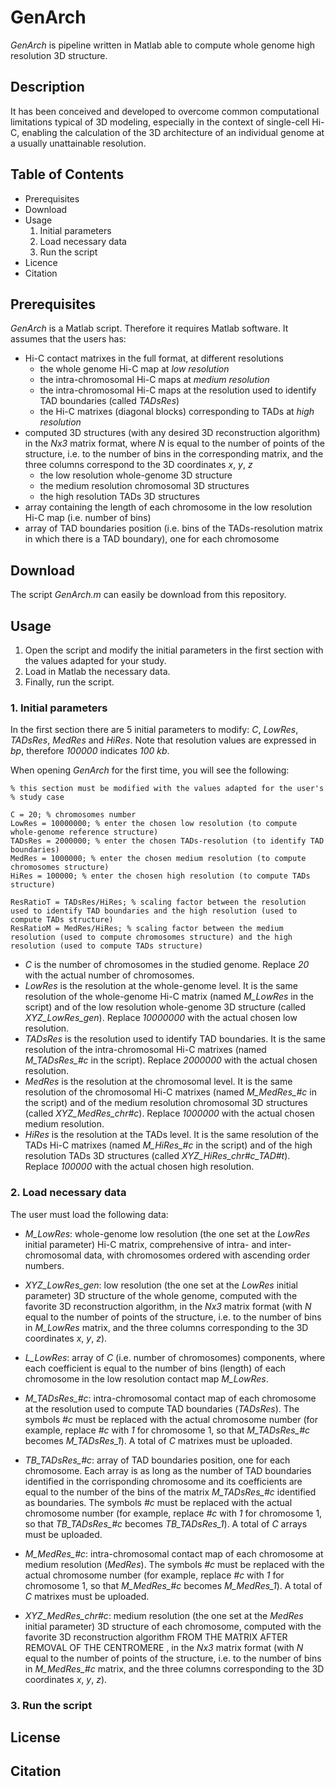 # GenArch

*GenArch* is pipeline written in Matlab able to compute whole genome high resolution 3D structure.



## Description

It has been conceived and developed to overcome common computational limitations typical of 3D modeling, especially in the context of single-cell Hi-C, enabling the calculation of the 3D architecture of an individual genome at a usually unattainable resolution.



## Table of Contents

- Prerequisites
- Download
- Usage
  1. Initial parameters
  2. Load necessary data
  3. Run the script
- Licence
- Citation




## Prerequisites

*GenArch* is a Matlab script. Therefore it requires Matlab software.
It assumes that the users has:
- Hi-C contact matrixes in the full format, at different resolutions
  - the whole genome Hi-C map at *low resolution* 
  - the intra-chromosomal Hi-C maps at *medium resolution*
  - the intra-chromosomal Hi-C maps at the resolution used to identify TAD boundaries (called *TADsRes*)
  - the Hi-C matrixes (diagonal blocks) corresponding to TADs at *high resolution*
- computed 3D structures (with any desired 3D reconstruction algorithm) in the *Nx3* matrix format, where *N* is equal to the number of points of the structure, i.e. to the number of bins in the corresponding matrix, and the three columns correspond to the 3D coordinates *x*, *y*, *z*
  - the low resolution whole-genome 3D structure
  - the medium resolution chromosomal 3D structures
  - the high resolution TADs 3D structures
- array containing the length of each chromosome in the low resolution Hi-C map (i.e. number of bins)
- array of TAD boundaries position (i.e. bins of the TADs-resolution matrix in which there is a TAD boundary), one for each chromosome




## Download

The script *GenArch.m* can easily be download from this repository.





## Usage

1. Open the script and modify the initial parameters in the first section with the values adapted for your study. 
2. Load in Matlab the necessary data.
3. Finally, run the script.

### 1. Initial parameters

In the first section there are 5 initial parameters to modify: *C*, *LowRes*, *TADsRes*, *MedRes* and *HiRes*.
Note that resolution values are expressed in *bp*, therefore *100000* indicates *100 kb*.

When opening *GenArch* for the first time, you will see the following:

```
% this section must be modified with the values adapted for the user's
% study case

C = 20; % chromosomes number
LowRes = 10000000; % enter the chosen low resolution (to compute whole-genome reference structure)
TADsRes = 2000000; % enter the chosen TADs-resolution (to identify TAD boundaries)
MedRes = 1000000; % enter the chosen medium resolution (to compute chromosomes structure)
HiRes = 100000; % enter the chosen high resolution (to compute TADs structure)

ResRatioT = TADsRes/HiRes; % scaling factor between the resolution used to identify TAD boundaries and the high resolution (used to compute TADs structure)
ResRatioM = MedRes/HiRes; % scaling factor between the medium resolution (used to compute chromosomes structure) and the high resolution (used to compute TADs structure)
```

- *C* is the number of chromosomes in the studied genome. Replace *20* with the actual number of chromosomes.
- *LowRes* is the resolution at the whole-genome level. It is the same resolution of the whole-genome Hi-C matrix (named *M_LowRes* in the script) and of the low resolution whole-genome 3D structure (called *XYZ_LowRes_gen*). Replace *10000000* with the actual chosen low resolution.
- *TADsRes* is the resolution used to identify TAD boundaries. It is the same resolution of the intra-chromosomal Hi-C matrixes (named *M_TADsRes_#c* in the script). Replace *2000000* with the actual chosen resolution.
- *MedRes* is the resolution at the chromosomal level. It is the same resolution of the chromosomal Hi-C matrixes (named *M_MedRes_#c* in the script) and of the medium resolution chromosomal 3D structures (called *XYZ_MedRes_chr#c*). Replace *1000000* with the actual chosen medium resolution.
- *HiRes* is the resolution at the TADs level. It is the same resolution of the TADs Hi-C matrixes (named *M_HiRes_#c* in the script) and of the high resolution TADs 3D structures (called *XYZ_HiRes_chr#c_TAD#t*). Replace *100000* with the actual chosen high resolution.




### 2. Load necessary data

The user must load the following data:

- *M_LowRes*: whole-genome low resolution (the one set at the *LowRes* initial parameter) Hi-C matrix, comprehensive of intra- and inter-chromosomal data, with chromosomes ordered with ascending order numbers.
- *XYZ_LowRes_gen*: low resolution (the one set at the *LowRes* initial parameter) 3D structure of the whole genome, computed with the favorite 3D reconstruction algorithm, in the *Nx3* matrix format (with *N* equal to the number of points of the structure, i.e. to the number of bins in *M_LowRes* matrix, and the three columns corresponding to the 3D coordinates *x*, *y*, *z*).
- *L_LowRes*: array of *C* (i.e. number of chromosomes) components, where each coefficient is equal to the number of bins (length) of each chromosome in the low resolution contact map *M_LowRes*.
- *M_TADsRes_#c*: intra-chromosomal contact map of each chromosome at the resolution used to compute TAD boundaries (*TADsRes*). The symbols *#c* must be replaced with the actual chromosome number (for example, replace *#c* with *1* for chromosome 1, so that *M_TADsRes_#c* becomes *M_TADsRes_1*). A total of *C* matrixes must be uploaded.
- *TB_TADsRes_#c*: array of TAD boundaries position, one for each chromosome. Each array is as long as the number of TAD boundaries identified in the corrisponding chromosome and its coefficients are equal to the number of the bins of the matrix *M_TADsRes_#c* identified as boundaries. The symbols *#c* must be replaced with the actual chromosome number (for example, replace *#c* with *1* for chromosome 1, so that *TB_TADsRes_#c* becomes *TB_TADsRes_1*). A total of *C* arrays must be uploaded.
- *M_MedRes_#c*: intra-chromosomal contact map of each chromosome at medium resolution (*MedRes*). The symbols *#c* must be replaced with the actual chromosome number (for example, replace *#c* with *1* for chromosome 1, so that *M_MedRes_#c* becomes *M_MedRes_1*). A total of *C* matrixes must be uploaded.



- *XYZ_MedRes_chr#c*: medium resolution (the one set at the *MedRes* initial parameter) 3D structure of each chromosome, computed with the favorite 3D reconstruction algorithm FROM THE MATRIX AFTER REMOVAL OF THE CENTROMERE
, in the *Nx3* matrix format (with *N* equal to the number of points of the structure, i.e. to the number of bins in *M_MedRes_#c* matrix, and the three columns corresponding to the 3D coordinates *x*, *y*, *z*). 



### 3. Run the script






## License





## Citation





